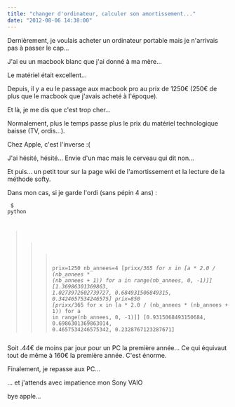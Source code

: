 ```yaml
---
title: "changer d'ordinateur, calculer son amortissement..."
date: "2012-08-06 14:38:00"
---
```

Dernièrement, je voulais acheter un ordinateur portable mais je n'arrivais pas à passer le cap...

J'ai eu un macbook blanc que j'ai donné à ma mère... 

Le matériel était excellent... 

Depuis, il y a eu le passage aux macbook pro au prix de 1250€ (250€ de plus que le macbook que j'avais acheté à l'époque).

Et là, je me dis que c'est trop cher...

Normalement, plus le temps passe plus le prix du matériel technologique baisse (TV, ordis...).

Chez Apple, c'est l'inverse :(

J'ai hésité, hésité... Envie d'un mac mais le cerveau qui dit non...

Et puis... un petit tour sur la page wiki de l'amortissement et la lecture de la méthode softy.

Dans mon cas, si je garde l'ordi (sans pépin 4 ans) :
 <code><pre>
$ python
>>> prix=1250
>>> nb_annees=4
>>> [prix*x/365 for x in [a * 2.0 / (nb_annees * (nb_annees + 1)) for a in range(nb_annees, 0, -1)]]
[1.36986301369863, 1.0273972602739727, 0.684931506849315, 0.3424657534246575]
>>> prix=850
>>> [prix*x/365 for x in [a * 2.0 / (nb_annees * (nb_annees + 1)) for a in range(nb_annees, 0, -1)]]
[0.9315068493150684, 0.6986301369863014, 0.4657534246575342, 0.2328767123287671]
</pre></code> Soit .44€ de moins par jour pour un PC la première année... Ce qui équivaut tout de même à 160€ la première année. C'est énorme.

Finalement, je repasse aux PC...

... et j'attends avec impatience mon Sony VAIO

bye apple...

